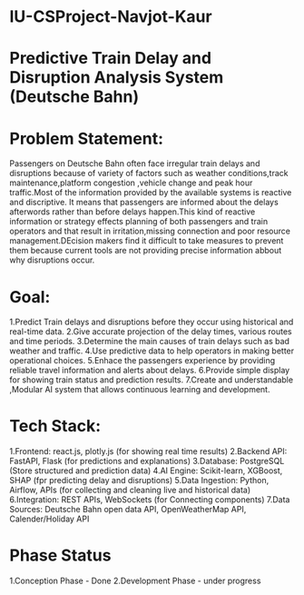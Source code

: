 # IU-CSProject-Navjot-Kaur

# Predictive Train Delay and Disruption Analysis System (Deutsche Bahn)

# Problem Statement:
Passengers on Deutsche Bahn often face irregular train delays and disruptions because of variety of factors such as weather conditions,track maintenance,platform congestion ,vehicle change and peak hour traffic.Most of the information provided by the available systems is reactive and discriptive. It means that passengers are informed about the delays afterwords rather than before delays happen.This kind of reactive information or strategy effects planning of both passengers and train operators and that result in irritation,missing connection and poor resource management.DEcision makers find it difficult to take measures to prevent them because current tools are not providing precise information abbout why disruptions occur.

# Goal:
1.Predict Train delays and disruptions before they occur using historical and real-time data.
2.Give accurate projection of the delay times, various routes and time periods.
3.Determine the main causes of train delays such as bad weather and traffic.
4.Use predictive data to help operators in making better operational choices.
5.Enhace the passengers experience by providing reliable travel information and alerts about delays.
6.Provide simple display for showing train status and prediction results.
7.Create and understandable ,Modular AI system that allows continuous learning and development.

# Tech Stack:
1.Frontend: react.js, plotly.js (for showing real time results)
2.Backend API: FastAPI, Flask (for predictions and explanations)
3.Database: PostgreSQL (Store structured and prediction data)
4.AI Engine: Scikit-learn, XGBoost, SHAP (fpr predicting delay and disruptions)
5.Data Ingestion: Python, Airflow, APIs (for collecting and cleaning live and historical data)
6.Integration: REST APIs, WebSockets (for Connecting components)
7.Data Sources: Deutsche Bahn open data API, OpenWeatherMap API, Calender/Holiday API

# Phase Status
1.Conception Phase - Done
2.Development Phase - under progress
